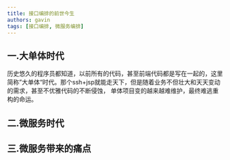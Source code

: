 ```yaml
---
title: 接口编排的前世今生
authors: gavin
tags: [接口编排, 微服务编排]
---
```


## 一.大单体时代
历史悠久的程序员都知道，以前所有的代码，甚至前端代码都是写在一起的，这里简称”大单体“时代。那个ssh+jsp就能走天下，但是随着业务不但壮大和天天变动的需求，甚至不优雅代码的不断侵蚀，
单体项目变的越来越难维护，最终难逃重构的命运。

<!--truncate-->

## 二.微服务时代


## 三.微服务带来的痛点


